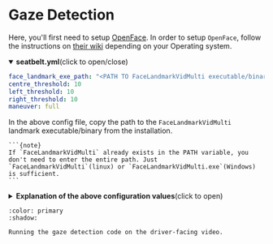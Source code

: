 # Gaze Detection

Here, you'll first need to setup [OpenFace](https://github.com/TadasBaltrusaitis/OpenFace). In order to setup `OpenFace`, follow the instructions on [their wiki](https://github.com/TadasBaltrusaitis/OpenFace/wiki) depending on your Operating system.


<details open>
  <summary><b>seatbelt.yml</b>(click to open/close)</summary>

  ```yaml
  face_landmark_exe_path: "<PATH TO FaceLandmarkVidMulti executable/binary>"
  centre_threshold: 10
  left_threshold: 10
  right_threshold: 10
  maneuver: full
  ```
</details>

In the above config file, copy the path to the `FaceLandmarkVidMulti` landmark executable/binary from the installation. 

````{margin} **Note**
```{note}
If `FaceLandmarkVidMulti` already exists in the PATH variable, you don't need to enter the entire path. Just `FaceLandmarkVidMulti`(linux) or `FaceLandmarkVidMulti.exe`(Windows) is sufficient.
```
````

<details>
  <summary><b>Explanation of the above configuration values</b>(click to open)</summary>

  ```{list-table}
  :header-rows: 1

  * - Parameter
    - Description
    - Example Value
  * - face_landmark_exe_path
    - Path to the `FaceLandmarkVidMulti` executable
    - "D:\\OpenFace_2.2.0_win_x64\\FaceLandmarkVidMulti.exe"
  * - centre_threshold
    - Number of center looking detections(integer)
    - 10
  * - left_threshold
    - Number of minimum left gaze detections(int)
    - 10
  * - right_threshold
    - Number of minimum right gaze detections(int)
    - 10
  * - maneuver
    - Name of the maneuver for which the gaze detection is being run on
    - Traffic
  ```
</details>

```{button-link} ./gaze_notebook.ipynb
:color: primary
:shadow:

Running the gaze detection code on the driver-facing video.
```